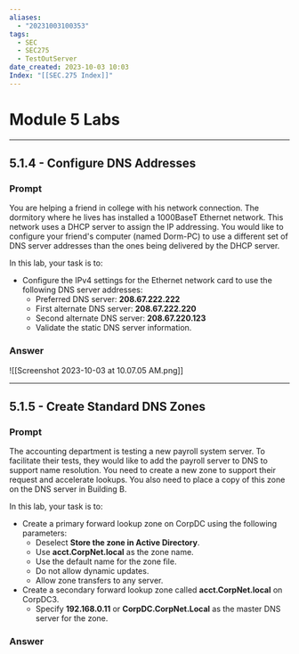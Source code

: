 ```yaml
---
aliases:
  - "20231003100353"
tags:
  - SEC
  - SEC275
  - TestOutServer
date_created: 2023-10-03 10:03
Index: "[[SEC.275 Index]]"
---
```

# Module 5 Labs
---
## 5.1.4 - Configure DNS Addresses
### Prompt 
You are helping a friend in college with his network connection. The dormitory where he lives has installed a 1000BaseT Ethernet network. This network uses a DHCP server to assign the IP addressing. You would like to configure your friend's computer (named Dorm-PC) to use a different set of DNS server addresses than the ones being delivered by the DHCP server.

In this lab, your task is to:

- Configure the IPv4 settings for the Ethernet network card to use the following DNS server addresses:
    - Preferred DNS server: **208.67.222.222**
    - First alternate DNS server: **208.67.222.220**
    - Second alternate DNS server: **208.67.220.123**
    - Validate the static DNS server information.
### Answer
![[Screenshot 2023-10-03 at 10.07.05 AM.png]]

---
## 5.1.5 - Create Standard DNS Zones
### Prompt
The accounting department is testing a new payroll system server. To facilitate their tests, they would like to add the payroll server to DNS to support name resolution. You need to create a new zone to support their request and accelerate lookups. You also need to place a copy of this zone on the DNS server in Building B.

In this lab, your task is to:

- Create a primary forward lookup zone on CorpDC using the following parameters:
    - Deselect **Store the zone in Active Directory**.
    - Use **acct.CorpNet.local** as the zone name.
    - Use the default name for the zone file.
    - Do not allow dynamic updates.
    - Allow zone transfers to any server.
- Create a secondary forward lookup zone called **acct.CorpNet.local** on CorpDC3.
    - Specify **192.168.0.11** or **CorpDC.CorpNet.Local** as the master DNS server for the zone.
### Answer
